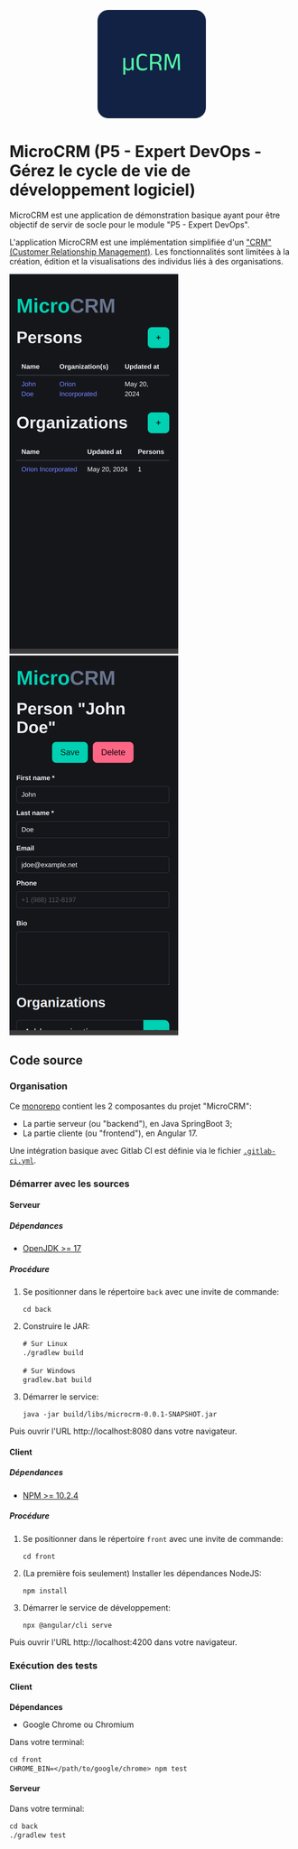 <p align="center">
   <img src="./front/src/favicon.png" width="192px" />
</p>

# MicroCRM (P5 - Expert DevOps - Gérez le cycle de vie de développement logiciel)

MicroCRM est une application de démonstration basique ayant pour être objectif de servir de socle pour le module "P5 - Expert DevOps".

L'application MicroCRM est une implémentation simplifiée d'un ["CRM" (Customer Relationship Management)](https://fr.wikipedia.org/wiki/Gestion_de_la_relation_client). Les fonctionnalités sont limitées à la création, édition et la visualisations des individus liés à des organisations.

![Page d'accueil](./misc/screenshots/screenshot_1.png)
![Édition de la fiche d'un individu](./misc/screenshots/screenshot_2.png)

## Code source

### Organisation

Ce [monorepo](https://en.wikipedia.org/wiki/Monorepo) contient les 2 composantes du projet "MicroCRM":

- La partie serveur (ou "backend"), en Java SpringBoot 3;
- La partie cliente (ou "frontend"), en Angular 17.

Une intégration basique avec Gitlab CI est définie via le fichier [`.gitlab-ci.yml`](./.gitlab-ci.yml).

### Démarrer avec les sources

#### Serveur

##### Dépendances

- [OpenJDK >= 17](https://openjdk.org/)

##### Procédure

1. Se positionner dans le répertoire `back` avec une invite de commande:

   ```shell
   cd back
   ```

2. Construire le JAR:

   ```shell
   # Sur Linux
   ./gradlew build

   # Sur Windows
   gradlew.bat build
   ```

3. Démarrer le service:

   ```shell
   java -jar build/libs/microcrm-0.0.1-SNAPSHOT.jar
   ```

Puis ouvrir l'URL http://localhost:8080 dans votre navigateur.

#### Client

##### Dépendances

- [NPM >= 10.2.4](https://www.npmjs.com/)

##### Procédure

1. Se positionner dans le répertoire `front` avec une invite de commande:

   ```shell
   cd front
   ```

2. (La première fois seulement) Installer les dépendances NodeJS:

   ```shell
   npm install
   ```

3. Démarrer le service de développement:

   ```shell
   npx @angular/cli serve
   ```

Puis ouvrir l'URL http://localhost:4200 dans votre navigateur.

### Exécution des tests

#### Client

**Dépendances**

- Google Chrome ou Chromium

Dans votre terminal:

```shell
cd front
CHROME_BIN=</path/to/google/chrome> npm test
```

#### Serveur

Dans votre terminal:

```shell
cd back
./gradlew test
```
